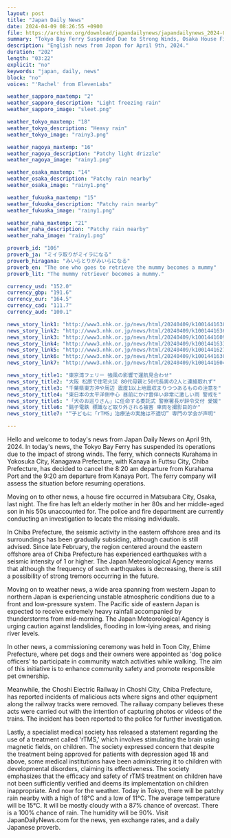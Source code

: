 ```yaml
---
layout: post
title: "Japan Daily News"
date: 2024-04-09 08:26:55 +0900
file: https://archive.org/download/japandailynews/japandailynews_2024-04-09.mp3
summary: "Tokyo Bay Ferry Suspended Due to Strong Winds, Osaka House Fire Leaves Two Missing, & more…"
description: "English news from Japan for April 9th, 2024."
duration: "202"
length: "03:22"
explicit: "no"
keywords: "japan, daily, news"
block: "no"
voices: "'Rachel' from ElevenLabs"

weather_sapporo_maxtemp: "2"
weather_sapporo_description: "Light freezing rain"
weather_sapporo_image: "sleet.png"

weather_tokyo_maxtemp: "18"
weather_tokyo_description: "Heavy rain"
weather_tokyo_image: "rainy3.png"

weather_nagoya_maxtemp: "16"
weather_nagoya_description: "Patchy light drizzle"
weather_nagoya_image: "rainy1.png"

weather_osaka_maxtemp: "14"
weather_osaka_description: "Patchy rain nearby"
weather_osaka_image: "rainy1.png"

weather_fukuoka_maxtemp: "15"
weather_fukuoka_description: "Patchy rain nearby"
weather_fukuoka_image: "rainy1.png"

weather_naha_maxtemp: "21"
weather_naha_description: "Patchy rain nearby"
weather_naha_image: "rainy1.png"

proverb_id: "106"
proverb_ja: "ミイラ取りがミイラになる"
proverb_hiragana: "みいらとりがみいらになる"
proverb_en: "The one who goes to retrieve the mummy becomes a mummy"
proverb_lit: "The mummy retriever becomes a mummy."

currency_usd: "152.0"
currency_gbp: "191.6"
currency_eur: "164.5"
currency_cad: "111.7"
currency_aud: "100.1"

news_story_link1: "http://www3.nhk.or.jp/news/html/20240409/k10014416381000.html"
news_story_link2: "http://www3.nhk.or.jp/news/html/20240409/k10014416361000.html"
news_story_link3: "http://www3.nhk.or.jp/news/html/20240409/k10014416091000.html"
news_story_link4: "http://www3.nhk.or.jp/news/html/20240409/k10014416331000.html"
news_story_link5: "http://www3.nhk.or.jp/news/html/20240409/k10014416271000.html"
news_story_link6: "http://www3.nhk.or.jp/news/html/20240409/k10014416301000.html"
news_story_link7: "http://www3.nhk.or.jp/news/html/20240409/k10014416041000.html"

news_story_title1: "東京湾フェリー 強風の影響で運航見合わせ"
news_story_title2: "大阪 松原で住宅火災 80代母親と50代長男の2人と連絡取れず"
news_story_title3: "千葉県東方沖や周辺 震度1以上地震収まりつつあるものの注意を"
news_story_title4: "東日本の太平洋側中心 昼前にかけ雷伴い非常に激しい雨 警戒を"
news_story_title5: "「犬のお巡りさん」に任命する委託式 警察署長が辞令交付 愛媛"
news_story_title6: "銚子電鉄 標識など取り外される被害 車両を撮影目的か"
news_story_title7: "“子どもに「rTMS」治療法の実施は不適切” 専門の学会が声明"

---
```


Hello and welcome to today's news from Japan Daily News on April 9th, 2024. In today's news, the Tokyo Bay Ferry has suspended its operations due to the impact of strong winds. The ferry, which connects Kurahama in Yokosuka City, Kanagawa Prefecture, with Kanaya in Futtsu City, Chiba Prefecture, has decided to cancel the 8:20 am departure from Kurahama Port and the 9:20 am departure from Kanaya Port. The ferry company will assess the situation before resuming operations.

Moving on to other news, a house fire occurred in Matsubara City, Osaka, last night. The fire has left an elderly mother in her 80s and her middle-aged son in his 50s unaccounted for. The police and fire department are currently conducting an investigation to locate the missing individuals.

In Chiba Prefecture, the seismic activity in the eastern offshore area and its surroundings has been gradually subsiding, although caution is still advised. Since late February, the region centered around the eastern offshore area of Chiba Prefecture has experienced earthquakes with a seismic intensity of 1 or higher. The Japan Meteorological Agency warns that although the frequency of such earthquakes is decreasing, there is still a possibility of strong tremors occurring in the future.

Moving on to weather news, a wide area spanning from western Japan to northern Japan is experiencing unstable atmospheric conditions due to a front and low-pressure system. The Pacific side of eastern Japan is expected to receive extremely heavy rainfall accompanied by thunderstorms from mid-morning. The Japan Meteorological Agency is urging caution against landslides, flooding in low-lying areas, and rising river levels.

In other news, a commissioning ceremony was held in Toon City, Ehime Prefecture, where pet dogs and their owners were appointed as 'dog police officers' to participate in community watch activities while walking. The aim of this initiative is to enhance community safety and promote responsible pet ownership.

Meanwhile, the Choshi Electric Railway in Choshi City, Chiba Prefecture, has reported incidents of malicious acts where signs and other equipment along the railway tracks were removed. The railway company believes these acts were carried out with the intention of capturing photos or videos of the trains. The incident has been reported to the police for further investigation.

Lastly, a specialist medical society has released a statement regarding the use of a treatment called 'rTMS,' which involves stimulating the brain using magnetic fields, on children. The society expressed concern that despite the treatment being approved for patients with depression aged 18 and above, some medical institutions have been administering it to children with developmental disorders, claiming its effectiveness. The society emphasizes that the efficacy and safety of rTMS treatment on children have not been sufficiently verified and deems its implementation on children inappropriate. And now for the weather. Today in Tokyo, there will be patchy rain nearby with a high of 18°C and a low of 11°C. The average temperature will be 15°C. It will be mostly cloudy with a 87% chance of overcast. There is a 100% chance of rain. The humidity will be 90%.  Visit JapanDailyNews.com for the news, yen exchange rates, and a daily Japanese proverb.

